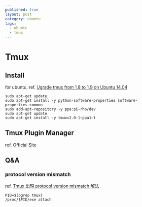 ```yaml
---
published: true
layout: post
category: ubuntu
tags:
  - ubuntu
  - tmux
---
```



# Tmux

## Install
for ubuntu, ref. [Ugrade tmux from 1.8 to 1.9 on Ubuntu 14.04](http://stackoverflow.com/questions/25940944/ugrade-tmux-from-1-8-to-1-9-on-ubuntu-14-04)

    sudo apt-get update
    sudo apt-get install -y python-software-properties software-properties-common
    sudo add-apt-repository -y ppa:pi-rho/dev
    sudo apt-get update
    sudo apt-get install -y tmux=2.0-1~ppa1~t

## Tmux Plugin Manager
ref. [Official Site](https://github.com/tmux-plugins/tpm)

## Q&A

### protocol version mismatch
ref. [Tmux 出現 protocol version mismatch 解法](http://blog.longwin.com.tw/2013/11/tmux-protocol-version-mismatch-fix-2013/)

    PID=$(pgrep tmux)
    /proc/$PID/exe attach

